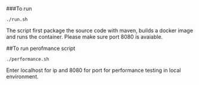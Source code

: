 ###To run

`./run.sh`


The script first package the source code with maven, builds a docker image and runs the container. Please make sure port 8080 is avaiable.


##To run perofmance script

`./performance.sh`

Enter localhost for ip and 8080 for port for performance testing in local environment.